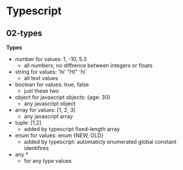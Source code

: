 # Typescript 
## 02-types 
**Types**
- number for values: 1, -10, 5.3
  - all numbers; no diffrence between integers or floats
- string for values: 'hi' "HI" \`hi\`
  - all text values
- boolean for values: true, false
  - just these two
- object for javascript objects: {age: 30}
  - any javascript object
- array for values: \[1, 2, 3\]
  - any javascript array
- tuple: \[1,2\]
  - added by typescript fixed-length array
- enum for values: enum \{NEW, OLD\} 
  - added by typescript: automaticly enumerated global constant identifires
- any *
  - for any type values           